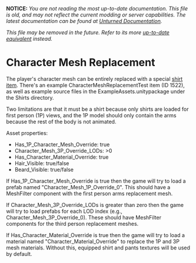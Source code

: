 **NOTICE:** *You are not reading the most up-to-date documentation. This file is old, and may not reflect the current modding or server capabilities. The latest documentation can be found at [Unturned Documentation](https://docs.smartlydressedgames.com/).*

*This file may be removed in the future. Refer to its more [up-to-date equivalent](https://docs.smartlydressedgames.com/en/stable/assets/character-mesh-replacement.html) instead.*

Character Mesh Replacement
==========================

The player's character mesh can be entirely replaced with a special [shirt item](/ItemAsset/ShirtAsset.md). There's an example CharacterMeshReplacementTest item (ID 1522), as well as example source files in the ExampleAssets.unitypackage under the Shirts directory.

Two limitations are that it must be a shirt because only shirts are loaded for first person (1P) views, and the 1P model should only contain the arms because the rest of the body is not animated.

Asset properties:

* Has_1P_Character_Mesh_Override: true
* Character_Mesh_3P_Override_LODs: >0
* Has_Character_Material_Override: true
* Hair_Visible: true/false
* Beard_Visible: true/false

If Has_1P_Character_Mesh_Override is true then the game will try to load a prefab named "Character_Mesh_1P_Override_0". This should have a MeshFilter component with the first person arms replacement mesh.

If Character_Mesh_3P_Override_LODs is greater than zero then the game will try to load prefabs for each LOD index (e.g., Character_Mesh_3P_Override_0). These should have MeshFilter components for the third person replacement meshes.

If Has_Character_Material_Override is true then the game will try to load a material named "Character_Material_Override" to replace the 1P and 3P mesh materials. Without this, equipped shirt and pants textures will be used by default.
